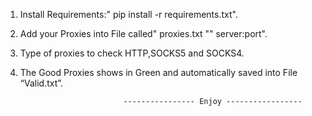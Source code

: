 1. Install Requirements:" pip install -r requirements.txt".
2. Add your Proxies into File called" proxies.txt "" server:port".
3. Type of proxies to check HTTP,SOCKS5 and SOCKS4.
4. The Good Proxies shows in Green and automatically saved into File “Valid.txt”.





                              ---------------- Enjoy -----------------
